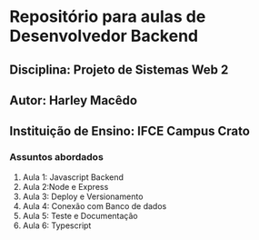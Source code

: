 <h1>Repositório para aulas de Desenvolvedor Backend</h1>

<h2>Disciplina: Projeto de Sistemas Web 2</h2>
<h2>Autor: Harley Macêdo</h2>
<h2>Instituição de Ensino: IFCE Campus Crato</h2>

<h3>Assuntos abordados</h3>

<ol>
    <li>Aula 1: Javascript Backend</li>
    <li>Aula 2:Node e Express</li>
    <li>Aula 3: Deploy e Versionamento</li>
    <li>Aula 4: Conexão com Banco de dados</li>
    <li>Aula 5: Teste e Documentação</li>
    <li>Aula 6: Typescript</li>
</ol>
